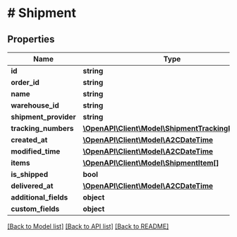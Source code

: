 # # Shipment

## Properties

Name | Type | Description | Notes
------------ | ------------- | ------------- | -------------
**id** | **string** |  | [optional]
**order_id** | **string** |  | [optional]
**name** | **string** |  | [optional]
**warehouse_id** | **string** |  | [optional]
**shipment_provider** | **string** |  | [optional]
**tracking_numbers** | [**\OpenAPI\Client\Model\ShipmentTrackingNumber[]**](ShipmentTrackingNumber.md) |  | [optional]
**created_at** | [**\OpenAPI\Client\Model\A2CDateTime**](A2CDateTime.md) |  | [optional]
**modified_time** | [**\OpenAPI\Client\Model\A2CDateTime**](A2CDateTime.md) |  | [optional]
**items** | [**\OpenAPI\Client\Model\ShipmentItem[]**](ShipmentItem.md) |  | [optional]
**is_shipped** | **bool** |  | [optional]
**delivered_at** | [**\OpenAPI\Client\Model\A2CDateTime**](A2CDateTime.md) |  | [optional]
**additional_fields** | **object** |  | [optional]
**custom_fields** | **object** |  | [optional]

[[Back to Model list]](../../README.md#models) [[Back to API list]](../../README.md#endpoints) [[Back to README]](../../README.md)
